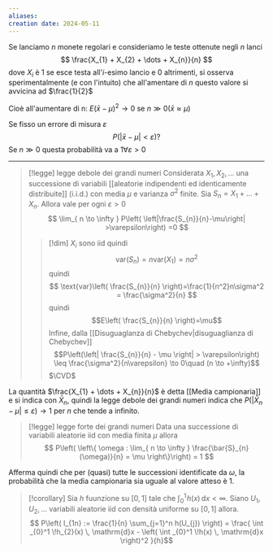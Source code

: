 ```yaml
---
aliases: 
creation date: 2024-05-11
---
```


Se lanciamo $n$ monete regolari e consideriamo le teste ottenute negli $n$ lanci
$$ \frac{X_{1} + X_{2} + \dots + X_{n}}{n} $$
dove $X_{i}$ è 1 se esce testa all'$i$-esimo lancio e 0 altrimenti, si osserva sperimentalmente (e con l'intuito) che all'amentare di $n$ questo valore si avvicina ad $\frac{1}{2}$

Cioè all'aumentare di n:
$E(\bar{x} - \mu)^2 \to 0$ se $n \gg 0 (\bar{x} \approx \mu)$

Se fisso un errore di misura $\varepsilon$
$$
P(|\bar{x} - \mu| < \varepsilon) ?
$$
Se $n \gg 0$ questa probabilità va a $1 \forall \varepsilon > 0$

---

>[!legge] legge debole dei grandi numeri
>Considerata $X_{1},X_{2},\dots$ una successione di variabili [[aleatorie indipendenti ed identicamente distribuite]] (i.i.d.) con media $\mu$ e varianza $\sigma^2$ finite. Sia $S_{n} = X_{1} + \dots + X_{n}$. Allora vale per ogni $\varepsilon > 0$
>$$ \lim_{ n \to \infty } P\left( \left|\frac{S_{n}}{n}-\mu\right| >\varepsilon\right)  =0 $$ 
>>[!dim]
>>$X_{i}$ sono iid quindi
>>$$ \text{var}(S_{n}) = n \text{var}(X_{1})=n\sigma^2 $$
>>quindi
>>$$ \text{var}\left( \frac{S_{n}}{n} \right)=\frac{1}{n^2}n\sigma^2 = \frac{\sigma^2}{n} $$
>>quindi
>>$$E\left( \frac{S_{n}}{n} \right)=\mu$$
>>Infine, dalla [[Disuguaglanza di Chebychev|disuguaglianza di Chebychev]]
>>$$P\left(\left| \frac{S_{n}}{n} - \mu \right| > \varepsilon\right) \leq \frac{\sigma^2}{n\varepsilon} \to 0\quad (n \to +\infty)$$
>>$\CVD$

La quantità $\frac{X_{1} + \dots + X_{n}}{n}$ è detta [[Media campionaria]] e si indica con $\bar{X}_{n}$, quindi la legge debole dei grandi numeri indica che $P(| \bar{X}_{n} - \mu| \leq \varepsilon) \to 1$ per $n$ che tende a infinito.



>[!legge] legge forte dei grandi numeri
>Data una successione di variabili aleatorie iid con media finita $\mu$ allora
>$$
>P\left( \left\{ \omega : \lim_{ n \to \infty } \frac{\bar{S}_{n}(\omega)}{n} = \mu  \right\}\right) = 1
>$$

Afferma quindi che per (quasi) tutte le successioni identificate da $\omega$, la probabilità che la media campionaria sia uguale al valore atteso è 1.

>[!corollary]
>Sia $h$ fuunzione su $[0,1]$ tale che $\int_{0}^1 \!h(x) \, \mathrm{d}x <\infty$. Siano $U_{1},U_{2},\dots$ variabili aleatorie iid con densità uniforme su $[0,1]$ allora.
>$$ P\left( I_{1n} := \frac{1}{n} \sum_{j=1}^n h(U_{j}) \right) = \frac{ \int _{0}^1  \!h_{2}(x) \, \mathrm{d}x - \left( \int _{0}^1 \!h(x) \, \mathrm{d}x  \right)^2 }{h}$$